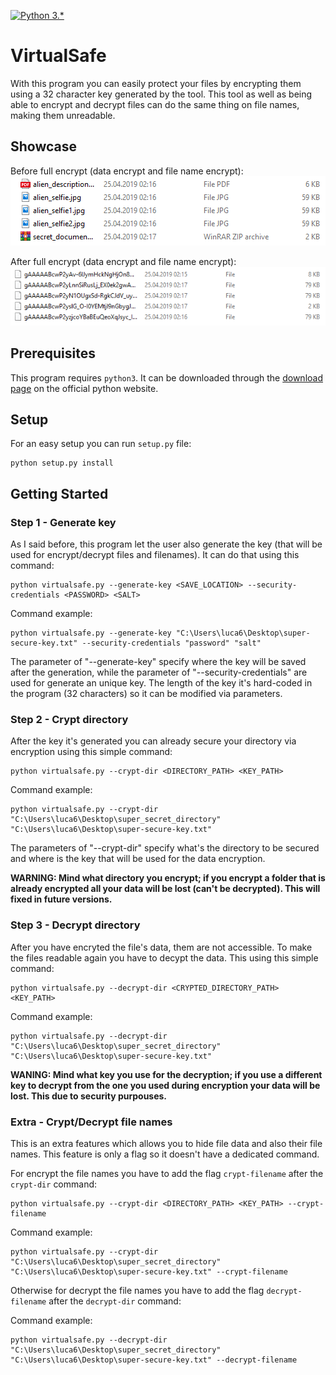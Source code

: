 [![Python 3.*](https://img.shields.io/badge/Python-3.*-green.svg)](https://shields.io/)

# VirtualSafe

With this program you can easily protect your files by encrypting them using a 32 character key generated by the tool. This tool as well as being able to encrypt and decrypt files can do the same thing on file names, making them unreadable.

## Showcase
Before full encrypt (data encrypt and file name encrypt):
![Before full crypt](assets/before_full_crypt.png)

After full encrypt (data encrypt and file name encrypt):
![Before full crypt](assets/after_full_crypt.png)

## Prerequisites
This program requires `python3`. It can be downloaded through the [download page](https://www.python.org/downloads/) on the official python website.



## Setup
For an easy setup you can run `setup.py` file:

``` shell
python setup.py install
```

## Getting Started

### Step 1 - Generate key
As I said before, this program let the user also generate the key (that will be used for encrypt/decrypt files and filenames). It can do that using this command:
``` shell
python virtualsafe.py --generate-key <SAVE_LOCATION> --security-credentials <PASSWORD> <SALT>
```

Command example:
``` shell
python virtualsafe.py --generate-key "C:\Users\luca6\Desktop\super-secure-key.txt" --security-credentials "password" "salt"
```

The parameter of "--generate-key" specify where the key will be saved after the generation, while the parameter of "--security-credentials" are used for generate an unique key. The length of the key it's hard-coded in the program (32 characters) so it can be modified via parameters.

### Step 2 - Crypt directory
After the key it's generated you can already secure your directory via encryption using this simple command:
``` shell
python virtualsafe.py --crypt-dir <DIRECTORY_PATH> <KEY_PATH> 
``` 

Command example:
``` shell
python virtualsafe.py --crypt-dir "C:\Users\luca6\Desktop\super_secret_directory" "C:\Users\luca6\Desktop\super-secure-key.txt" 
``` 

The parameters of "--crypt-dir" specify what's the directory to be secured and where is the key that will be used for the data encryption.

**WARNING: Mind what directory you encrypt; if you encrypt a folder that is already encrypted all your data will be lost (can't be decrypted). This will fixed in future versions.**

### Step 3 - Decrypt directory
After you have encryted the file's data, them are not accessible. To make the files readable again you have to decypt the data. This using this simple command:
``` shell
python virtualsafe.py --decrypt-dir <CRYPTED_DIRECTORY_PATH> <KEY_PATH> 
``` 

Command example:
``` shell
python virtualsafe.py --decrypt-dir "C:\Users\luca6\Desktop\super_secret_directory" "C:\Users\luca6\Desktop\super-secure-key.txt" 
``` 

**WANING: Mind what key you use for the decryption; if you use a different key to decrypt from the one you used during encryption your data will be lost. This due to security purpouses.**

### Extra - Crypt/Decrypt file names
This is an extra features which allows you to hide file data and also their file names. This feature is only a flag so it doesn't have a dedicated command.

For encrypt the file names you have to add the flag `crypt-filename` after the `crypt-dir` command:
``` shell
python virtualsafe.py --crypt-dir <DIRECTORY_PATH> <KEY_PATH> --crypt-filename
``` 

Command example:
``` shell
python virtualsafe.py --crypt-dir "C:\Users\luca6\Desktop\super_secret_directory" "C:\Users\luca6\Desktop\super-secure-key.txt" --crypt-filename 
``` 

Otherwise for decrypt the file names you have to add the flag `decrypt-filename` after the `decrypt-dir` command:

Command example:
``` shell
python virtualsafe.py --decrypt-dir "C:\Users\luca6\Desktop\super_secret_directory" "C:\Users\luca6\Desktop\super-secure-key.txt" --decrypt-filename
``` 
